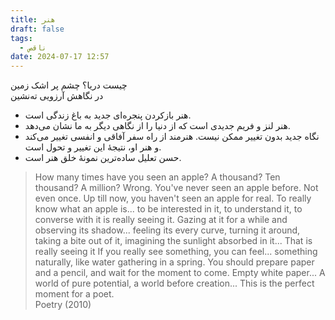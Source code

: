 ```yaml
---
title: هنر
draft: false
tags:
  - ناقص
date: 2024-07-17 12:57
---
```

<div class='poem-verse-div'><div class='poem-right-verse-div'>چیست دریا؟ چشم پر اشک زمین</div><div class='poem-left-verse-div'>در نگاهش آرزویی ته‌نشین</div></div>

- هنر بازکردن پنجره‌ای جدید به باغ زندگی است.
- هنر لنز و فریم جدیدی است که از دنیا را از نگاهی دیگر به ما نشان می‌دهد.
- نگاه جدید بدون تغییر ممکن نیست. هنرمند از راه سفر آفاقی و انفسی تغییر می‌کند و هنر او، نتیجهٔ این تغییر و تحول است.
- حسن تعلیل ساده‌ترین نمونهٔ خلق هنر است.


<blockquote class="english-blockquote">How many times have you seen an apple? A thousand? Ten thousand? A million? Wrong. You've never seen an apple before. Not even once. Up till now, you haven't seen an apple for real. To really know what an apple is... to be interested in it, to understand it, to converse with it is really seeing it. Gazing at it for a while and observing its shadow... feeling its every curve, turning it around, taking a bite out of it, imagining the sunlight absorbed in it... That is really seeing it If you really see something, you can feel... something naturally, like water gathering in a spring. You should prepare paper and a pencil, and wait for the moment to come. Empty white paper... A world of pure potential, a world before creation... This is the perfect moment for a poet.<footer class="english-footer">Poetry (2010)</footer></blockquote>
